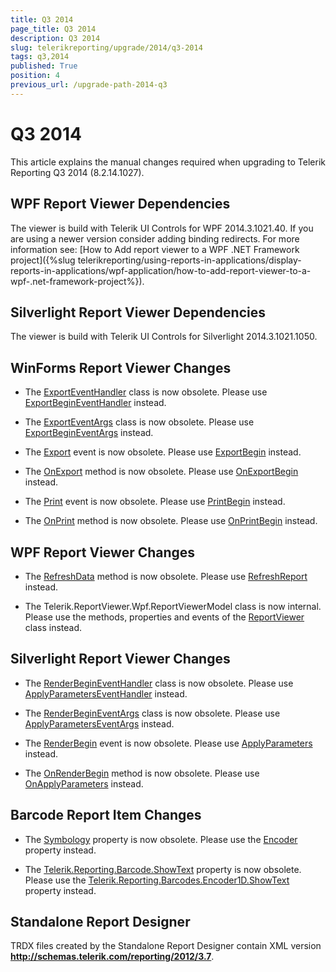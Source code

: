 ```yaml
---
title: Q3 2014
page_title: Q3 2014 
description: Q3 2014
slug: telerikreporting/upgrade/2014/q3-2014
tags: q3,2014
published: True
position: 4
previous_url: /upgrade-path-2014-q3
---
```


# Q3 2014

This article explains the manual changes required when upgrading to Telerik Reporting Q3 2014 (8.2.14.1027).

## WPF Report Viewer Dependencies

The viewer is build with Telerik UI Controls for WPF 2014.3.1021.40. If you are using a newer version consider adding binding redirects. For more information see: [How to Add report viewer to a WPF .NET Framework project]({%slug telerikreporting/using-reports-in-applications/display-reports-in-applications/wpf-application/how-to-add-report-viewer-to-a-wpf-.net-framework-project%}).

## Silverlight Report Viewer Dependencies

The viewer is build with Telerik UI Controls for Silverlight 2014.3.1021.1050. 

## WinForms Report Viewer Changes

* The [ExportEventHandler](/reporting/api/Telerik.ReportViewer.WinForms.ExportEventHandler) class is now obsolete. Please use [ExportBeginEventHandler](/reporting/api/Telerik.ReportViewer.Common.ExportBeginEventHandler)  instead. 

* The [ExportEventArgs](/reporting/api/Telerik.ReportViewer.WinForms.ExportEventArgs) class is now obsolete. Please use [ExportBeginEventArgs](/reporting/api/Telerik.ReportViewer.Common.ExportBeginEventArgs) instead. 

* The [Export](/reporting/api/Telerik.ReportViewer.WinForms.ReportViewerBase#Telerik_ReportViewer_WinForms_ReportViewerBase_Export) event is now obsolete. Please use  [ExportBegin](/reporting/api/Telerik.ReportViewer.WinForms.ReportViewerBase#Telerik_ReportViewer_WinForms_ReportViewerBase_ExportBegin) instead. 

* The [OnExport](/reporting/api/Telerik.ReportViewer.WinForms.ReportViewerBase#Telerik_ReportViewer_WinForms_ReportViewerBase_OnExport_Telerik_ReportViewer_WinForms_ExportEventArgs_) method is now obsolete. Please use  [OnExportBegin](/reporting/api/Telerik.ReportViewer.WinForms.ReportViewerBase#Telerik_ReportViewer_WinForms_ReportViewerBase_OnExportBegin_Telerik_ReportViewer_Common_ExportBeginEventArgs_) instead. 

* The [Print](/reporting/api/Telerik.ReportViewer.WinForms.ReportViewerBase#Telerik_ReportViewer_WinForms_ReportViewerBase_Print) event is now obsolete. Please use  [PrintBegin](/reporting/api/Telerik.ReportViewer.WinForms.ReportViewerBase#Telerik_ReportViewer_WinForms_ReportViewerBase_PrintBegin) instead. 

* The [OnPrint](/reporting/api/Telerik.ReportViewer.WinForms.ReportViewerBase#Telerik_ReportViewer_WinForms_ReportViewerBase_OnPrint_System_ComponentModel_CancelEventArgs_) method is now obsolete. Please use  [OnPrintBegin](/reporting/api/Telerik.ReportViewer.WinForms.ReportViewerBase#Telerik_ReportViewer_WinForms_ReportViewerBase_OnPrintBegin_System_ComponentModel_CancelEventArgs_) instead. 

## WPF Report Viewer Changes

* The [RefreshData](/reporting/api/Telerik.ReportViewer.Wpf.ReportViewer#Telerik_ReportViewer_Wpf_ReportViewer_RefreshData) method is now obsolete. Please use  [RefreshReport](/reporting/api/Telerik.ReportViewer.Wpf.ReportViewer#Telerik_ReportViewer_Wpf_ReportViewer_RefreshReport) instead. 

* The Telerik.ReportViewer.Wpf.ReportViewerModel class is now internal. Please use the methods, properties and events of the [ReportViewer](/reporting/api/Telerik.ReportViewer.Wpf.ReportViewer) class instead. 

## Silverlight Report Viewer Changes

* The [RenderBeginEventHandler](/reporting/api/Telerik.ReportViewer.Silverlight.RenderBeginEventHandler) class is now obsolete. Please use  [ApplyParametersEventHandler](/reporting/api/Telerik.ReportViewer.Silverlight.ApplyParametersEventHandler) instead. 

* The [RenderBeginEventArgs](/reporting/api/Telerik.ReportViewer.Silverlight.RenderBeginEventArgs) class is now obsolete. Please use  [ApplyParametersEventArgs](/reporting/api/Telerik.ReportViewer.Silverlight.ApplyParametersEventArgs) instead. 

* The [RenderBegin](/reporting/api/Telerik.ReportViewer.Silverlight.ReportViewer#Telerik_ReportViewer_Silverlight_ReportViewer_RenderBegin) event is now obsolete. Please use  [ApplyParameters](/reporting/api/Telerik.ReportViewer.Silverlight.ReportViewer#Telerik_ReportViewer_Silverlight_ReportViewer_ApplyParameters) instead. 

* The [OnRenderBegin](/reporting/api/Telerik.ReportViewer.Silverlight.ReportViewer#Telerik_ReportViewer_Silverlight_ReportViewer_OnRenderBegin_Telerik_Reporting_Service_NameValueDictionary_) method is now obsolete. Please use  [OnApplyParameters](/reporting/api/Telerik.ReportViewer.Silverlight.ReportViewer#Telerik_ReportViewer_Silverlight_ReportViewer_OnApplyParameters_Telerik_ReportViewer_Silverlight_ApplyParametersEventArgs_) instead. 

## Barcode Report Item Changes

* The [Symbology](/reporting/api/Telerik.Reporting.Barcode#Telerik_Reporting_Barcode_Symbology) property is now obsolete. Please use the [Encoder](/reporting/api/Telerik.Reporting.Barcode#Telerik_Reporting_Barcode_Encoder)  property instead. 

* The [Telerik.Reporting.Barcode.ShowText](/reporting/api/Telerik.Reporting.Barcode#Telerik_Reporting_Barcode_ShowText) property is now obsolete. Please use the  [Telerik.Reporting.Barcodes.Encoder1D.ShowText](/reporting/api/Telerik.Reporting.Barcodes.Encoder1D#Telerik_Reporting_Barcodes_Encoder1D_ShowText) property instead. 

## Standalone Report Designer

TRDX files created by the Standalone Report Designer contain XML version __http://schemas.telerik.com/reporting/2012/3.7__. 
